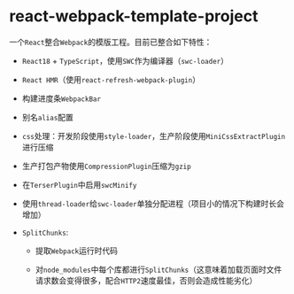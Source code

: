 # react-webpack-template-project

一个`React`整合`Webpack`的模版工程。目前已整合如下特性：

- `React18` + `TypeScript`，使用`SWC`作为编译器（`swc-loader`）

- `React HMR`（使用`react-refresh-webpack-plugin`）

- 构建进度条`WebpackBar`

- 别名`alias`配置

- `css`处理：开发阶段使用`style-loader`，生产阶段使用`MiniCssExtractPlugin`进行压缩

- 生产打包产物使用`CompressionPlugin`压缩为`gzip`

- 在`TerserPlugin`中启用`swcMinify`

- 使用`thread-loader`给`swc-loader`单独分配进程（项目小的情况下构建时长会增加）

- `SplitChunks`: 

  - 提取`Webpack`运行时代码

  - 对`node_modules`中每个库都进行`SplitChunks`（这意味着加载页面时文件请求数会变得很多，配合`HTTP2`速度最佳，否则会造成性能劣化）